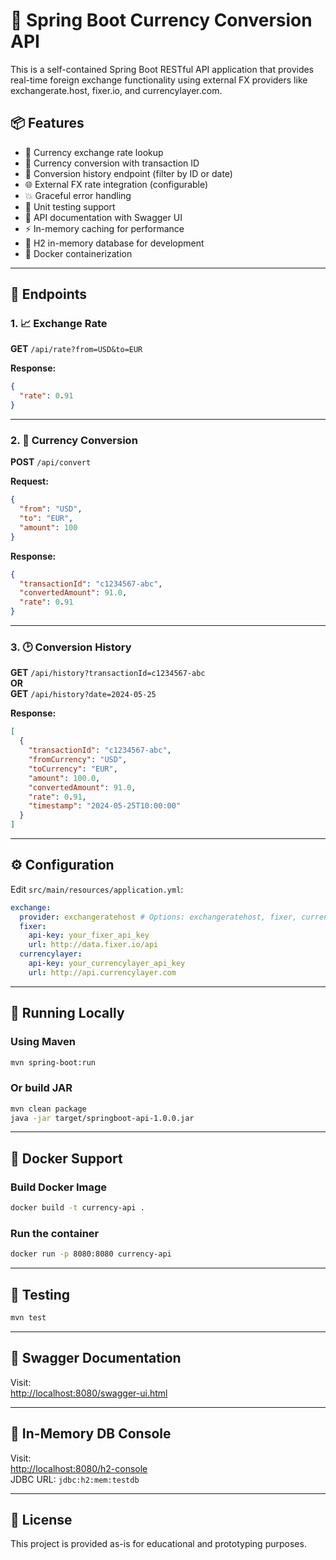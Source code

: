 # 💱 Spring Boot Currency Conversion API

This is a self-contained Spring Boot RESTful API application that provides real-time foreign exchange functionality using external FX providers like exchangerate.host, fixer.io, and currencylayer.com.

## 📦 Features

- 🔁 Currency exchange rate lookup
- 💸 Currency conversion with transaction ID
- 📜 Conversion history endpoint (filter by ID or date)
- 🌐 External FX rate integration (configurable)
- 💥 Graceful error handling
- 🧪 Unit testing support
- 🧰 API documentation with Swagger UI
- ⚡ In-memory caching for performance
- 🧠 H2 in-memory database for development
- 🐳 Docker containerization

---

## 🚀 Endpoints

### 1. 📈 Exchange Rate
**GET** `/api/rate?from=USD&to=EUR`

**Response:**
```json
{
  "rate": 0.91
}
```

---

### 2. 💱 Currency Conversion
**POST** `/api/convert`

**Request:**
```json
{
  "from": "USD",
  "to": "EUR",
  "amount": 100
}
```

**Response:**
```json
{
  "transactionId": "c1234567-abc",
  "convertedAmount": 91.0,
  "rate": 0.91
}
```

---

### 3. 🕑 Conversion History
**GET** `/api/history?transactionId=c1234567-abc`  
**OR**  
**GET** `/api/history?date=2024-05-25`

**Response:**
```json
[
  {
    "transactionId": "c1234567-abc",
    "fromCurrency": "USD",
    "toCurrency": "EUR",
    "amount": 100.0,
    "convertedAmount": 91.0,
    "rate": 0.91,
    "timestamp": "2024-05-25T10:00:00"
  }
]
```

---

## ⚙️ Configuration

Edit `src/main/resources/application.yml`:

```yaml
exchange:
  provider: exchangeratehost # Options: exchangeratehost, fixer, currencylayer
  fixer:
    api-key: your_fixer_api_key
    url: http://data.fixer.io/api
  currencylayer:
    api-key: your_currencylayer_api_key
    url: http://api.currencylayer.com
```

---

## 🧪 Running Locally

### Using Maven
```bash
mvn spring-boot:run
```

### Or build JAR
```bash
mvn clean package
java -jar target/springboot-api-1.0.0.jar
```

---

## 🐳 Docker Support

### Build Docker Image
```bash
docker build -t currency-api .
```

### Run the container
```bash
docker run -p 8080:8080 currency-api
```

---

## 🧪 Testing

```bash
mvn test
```

---

## 📖 Swagger Documentation

Visit:  
[http://localhost:8080/swagger-ui.html](http://localhost:8080/swagger-ui.html)

---

## 🧠 In-Memory DB Console

Visit:  
[http://localhost:8080/h2-console](http://localhost:8080/h2-console)  
JDBC URL: `jdbc:h2:mem:testdb`

---

## 📄 License

This project is provided as-is for educational and prototyping purposes.

